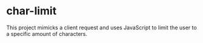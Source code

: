 # char-limit

This project mimicks a client request and uses JavaScript to limit the user to a specific amount of characters.
